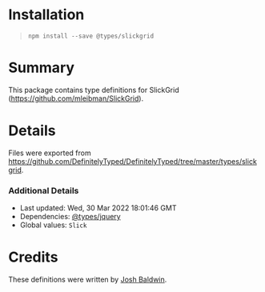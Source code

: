 # Installation
> `npm install --save @types/slickgrid`

# Summary
This package contains type definitions for SlickGrid (https://github.com/mleibman/SlickGrid).

# Details
Files were exported from https://github.com/DefinitelyTyped/DefinitelyTyped/tree/master/types/slickgrid.

### Additional Details
 * Last updated: Wed, 30 Mar 2022 18:01:46 GMT
 * Dependencies: [@types/jquery](https://npmjs.com/package/@types/jquery)
 * Global values: `Slick`

# Credits
These definitions were written by [Josh Baldwin](https://github.com/jbaldwin).
